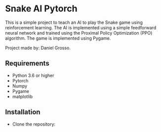 # Snake AI Pytorch
This is a simple project to teach an AI to play the Snake game using reinforcement learning. The AI is implemented using a simple feedforward neural network and trained using the Proximal Policy Optimization (PPO) algorithm. The game is implemented using Pygame.

Project made by: Daniel Grosso.

## Requirements
- Python 3.6 or higher
- Pytorch
- Numpy
- Pygame
- matplotlib

## Installation

- Clone the repository:
```bash